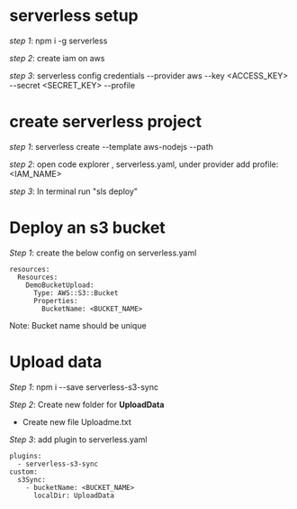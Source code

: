 # serverless setup

*step 1*: npm i -g serverless

*step 2*: create iam on aws

*step 3*: serverless config credentials --provider aws --key <ACCESS_KEY> --secret <SECRET_KEY> --profile <NAME>
  
# create serverless project
  
*step 1*: serverless create --template aws-nodejs --path <PATHNAME>
  
*step 2*: open code explorer , serverless.yaml, under provider add profile:<IAM_NAME>
  
*step 3*: In terminal run "sls deploy"

# Deploy an s3 bucket 
  
*Step 1*: create the below config on serverless.yaml 
  ```
  resources:
    Resources:
      DemoBucketUpload:
        Type: AWS::S3::Bucket
        Properties:
          BucketName: <BUCKET_NAME>
  ```
    
Note: Bucket name should be unique

# Upload data

*Step 1*: npm i --save serverless-s3-sync
  
*Step 2*: Create new folder for **UploadData**
  * Create new file Uploadme.txt
  
*Step 3*: add plugin to serverless.yaml
  ```
  plugins:
    - serverless-s3-sync
  custom:
    s3Sync:
      - bucketName: <BUCKET_NAME>
        localDir: UploadData
